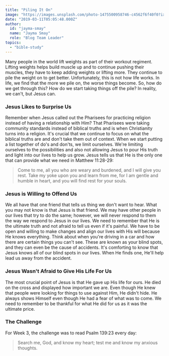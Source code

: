 ```yaml
---
title: "Piling It On"
image: "https://images.unsplash.com/photo-1475500958746-c4562f6f40f0?ixlib=rb-1.2.1&q=85&fm=jpg&crop=entropy&cs=srgb&ixid=eyJhcHBfaWQiOjk2NjF9"
date: "2019-03-11T05:05:48.000Z"
author:
  id: "jayma-smay"
  name: "Jayma Smay"
  role: "Blog Team Leader"
topics:
  - "bible-study"
---
```

Many people in the world lift weights as part of their workout regiment.  Lifting weights helps build muscle up and to continue pushing their muscles, they have to keep adding weights or lifting more.  They continue to pile the weight on to get better.  Unfortunately, this is not how life works.  In life, we find that the more we pile on, the worse things become.  So, how do we get through this?  How do we start taking things off the pile?  In reality, we can't, but Jesus can.


### Jesus Likes to Surprise Us

Remember when Jesus called out the Pharisees for practicing religion instead of having a relationship with Him?  That Pharisees were taking community standards instead of biblical truths and is when Christianity turns into a religion.  It's crucial that we continue to focus on what the biblical truths are and don't take them out of context.  When we start putting a list together of do's and don'ts, we limit ourselves.  We're limiting ourselves to the possibilities and also not allowing Jesus to pour His truth and light into our lives to help us grow.  Jesus tells us that He is the only one that can provide what we need in Matthew 11:28-29:

> Come to me, all you who are weary and burdened, and I will give you rest. Take my yoke upon you and learn from me, for I am gentle and humble in heart, and you will find rest for your souls.


### Jesus is Willing to Offend Us

We all have that one friend that tells us thing we don't want to hear.  What you may not know is that Jesus is that friend.  We may have other people in our lives that try to do the same; however, we will never respond to them the way we respond to Jesus in our lives.  We need to remember that He is the ultimate truth and not afraid to tell us even if it's painful.  We have to be open and willing to make changes and align our lives with His will because He knows everything.  Think about when you're driving in a car and how there are certain things you can't see.  These are known as your blind spots, and they can even be the cause of accidents.  It's comforting to know that Jesus knows all of our blind spots in our lives.  When He finds one, He'll help lead us away from the accident.


### Jesus Wasn't Afraid to Give His Life For Us

The most crucial point of Jesus is that He gave up His life for ours.  He died on the cross and displayed how important we are.  Even though He knew that people were looking for things to use against Him, He didn't hide.  He always shows Himself even though He had a fear of what was to come.  We need to remember to be thankful for what He did for us as it was the ultimate price.  


### The Challenge

For Week 3, the challenge was to read Psalm 139:23 every day:

> Search me, God, and know my heart;
test me and know my anxious thoughts.

